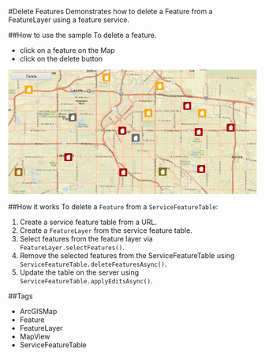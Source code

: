 #Delete Features
Demonstrates how to delete a Feature from a FeatureLayer using a feature service. 

##How to use the sample
To delete a feature.
  - click on a feature on the Map
  - click on the delete button

![](DeleteFeatures.gif)

##How it works
To delete a `Feature` from a `ServiceFeatureTable`:

1. Create a service feature table from a URL.
2. Create a `FeatureLayer` from the service feature table.
3. Select features from the feature layer via `FeatureLayer.selectFeatures()`.
4. Remove the selected features from the ServiceFeatureTable using `ServiceFeatureTable.deleteFeaturesAsync()`.
5. Update the table on the server using `ServiceFeatureTable.applyEditsAsync()`.

##Tags
- ArcGISMap
- Feature
- FeatureLayer
- MapView
- ServiceFeatureTable

